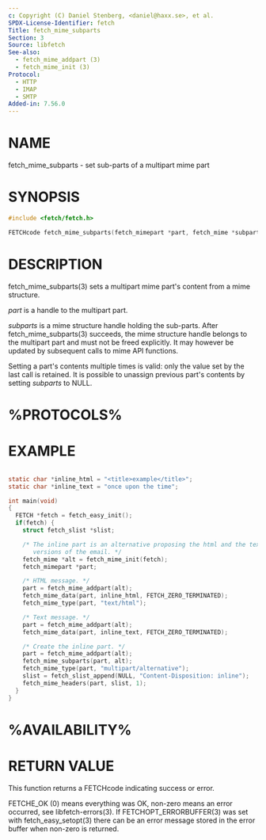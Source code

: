 ```yaml
---
c: Copyright (C) Daniel Stenberg, <daniel@haxx.se>, et al.
SPDX-License-Identifier: fetch
Title: fetch_mime_subparts
Section: 3
Source: libfetch
See-also:
  - fetch_mime_addpart (3)
  - fetch_mime_init (3)
Protocol:
  - HTTP
  - IMAP
  - SMTP
Added-in: 7.56.0
---
```


# NAME

fetch_mime_subparts - set sub-parts of a multipart mime part

# SYNOPSIS

~~~c
#include <fetch/fetch.h>

FETCHcode fetch_mime_subparts(fetch_mimepart *part, fetch_mime *subparts);
~~~

# DESCRIPTION

fetch_mime_subparts(3) sets a multipart mime part's content from a mime
structure.

*part* is a handle to the multipart part.

*subparts* is a mime structure handle holding the sub-parts. After
fetch_mime_subparts(3) succeeds, the mime structure handle belongs to the
multipart part and must not be freed explicitly. It may however be updated by
subsequent calls to mime API functions.

Setting a part's contents multiple times is valid: only the value set by the
last call is retained. It is possible to unassign previous part's contents by
setting *subparts* to NULL.

# %PROTOCOLS%

# EXAMPLE

~~~c

static char *inline_html = "<title>example</title>";
static char *inline_text = "once upon the time";

int main(void)
{
  FETCH *fetch = fetch_easy_init();
  if(fetch) {
    struct fetch_slist *slist;

    /* The inline part is an alternative proposing the html and the text
       versions of the email. */
    fetch_mime *alt = fetch_mime_init(fetch);
    fetch_mimepart *part;

    /* HTML message. */
    part = fetch_mime_addpart(alt);
    fetch_mime_data(part, inline_html, FETCH_ZERO_TERMINATED);
    fetch_mime_type(part, "text/html");

    /* Text message. */
    part = fetch_mime_addpart(alt);
    fetch_mime_data(part, inline_text, FETCH_ZERO_TERMINATED);

    /* Create the inline part. */
    part = fetch_mime_addpart(alt);
    fetch_mime_subparts(part, alt);
    fetch_mime_type(part, "multipart/alternative");
    slist = fetch_slist_append(NULL, "Content-Disposition: inline");
    fetch_mime_headers(part, slist, 1);
  }
}
~~~

# %AVAILABILITY%

# RETURN VALUE

This function returns a FETCHcode indicating success or error.

FETCHE_OK (0) means everything was OK, non-zero means an error occurred, see
libfetch-errors(3). If FETCHOPT_ERRORBUFFER(3) was set with fetch_easy_setopt(3)
there can be an error message stored in the error buffer when non-zero is
returned.
